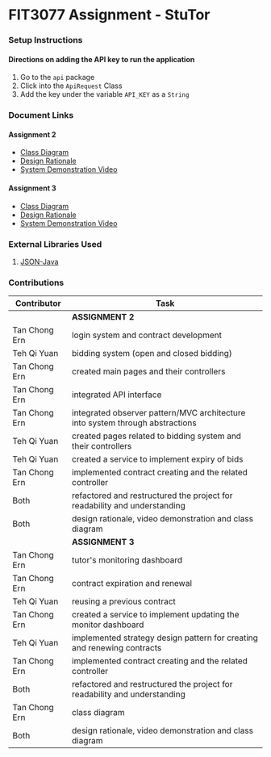 # FIT3077 Assignment - StuTor

### Setup Instructions
#### Directions on adding the API key to run the application
1. Go to the `api` package
2. Click into the `ApiRequest` Class
3. Add the key under the variable `API_KEY` as a `String`

### Document Links
#### Assignment 2
- [Class Diagram](https://git.infotech.monash.edu/fit3077-s1-2021/StuTor/project/blob/master/docs/Assignment%202%20Class%20Diagram.pdf)
- [Design Rationale](https://git.infotech.monash.edu/fit3077-s1-2021/StuTor/project/blob/master/docs/Assignment%202%20Design%20Rationale.docx)
- [System Demonstration Video](https://git.infotech.monash.edu/fit3077-s1-2021/StuTor/project/blob/master/docs/Assignment%202%20Video%20Demo.mp4)
#### Assignment 3
- [Class Diagram](https://git.infotech.monash.edu/fit3077-s1-2021/StuTor/project/blob/master/docs/Assignment%203%20Class%20Diagram.pdf)
- [Design Rationale](https://git.infotech.monash.edu/fit3077-s1-2021/StuTor/project/blob/master/docs/Assignment%203%20Design%20Rationale.pdf)
- [System Demonstration Video](https://git.infotech.monash.edu/fit3077-s1-2021/StuTor/project/blob/master/docs/Assignment%203%20Video%20Demo.mp4)

### External Libraries Used
1. [JSON-Java](https://git.infotech.monash.edu/fit3077-s1-2021/StuTor/project/blob/nic/lib/json-20210307.jar)

### Contributions
| Contributor    | Task                                                                          |
|----------------|-------------------------------------------------------------------------------|
|                | **ASSIGNMENT 2**                                                              |
| Tan Chong Ern  | login system and contract development                                         |
| Teh Qi Yuan    | bidding system (open and closed bidding)                                      |
| Tan Chong Ern  | created main pages and their controllers                                      |
| Tan Chong Ern  | integrated API interface                                                      |
| Tan Chong Ern  | integrated observer pattern/MVC architecture into system through abstractions |
| Teh Qi Yuan    | created pages related to bidding system and their controllers                 |
| Teh Qi Yuan    | created a service to implement expiry of bids                                 |
| Tan Chong Ern  | implemented contract creating and the related controller                      |
| Both           | refactored and restructured the project for readability and understanding     |
| Both           | design rationale, video demonstration and class diagram                       |
|                | **ASSIGNMENT 3**                                                              |
| Tan Chong Ern  | tutor's monitoring dashboard                                                  |
| Tan Chong Ern  | contract expiration and renewal                                               |
| Teh Qi Yuan    | reusing a previous contract                                                   |
| Tan Chong Ern  | created a service to implement updating the monitor dashboard                 |
| Teh Qi Yuan    | implemented strategy design pattern for creating and renewing contracts       |
| Tan Chong Ern  | implemented contract creating and the related controller                      |
| Both           | refactored and restructured the project for readability and understanding     |
| Tan Chong Ern  | class diagram                                                                 |
| Both           | design rationale, video demonstration and class diagram                       |
